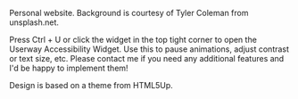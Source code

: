 Personal website. Background is courtesy of Tyler Coleman from unsplash.net.

Press Ctrl + U or click the widget in the top tight corner to open the Userway Accessibility Widget. Use this to pause animations, adjust contrast or text size, etc. Please contact me if you need any additional features and I'd be happy to implement them!

Design is based on a theme from HTML5Up.
